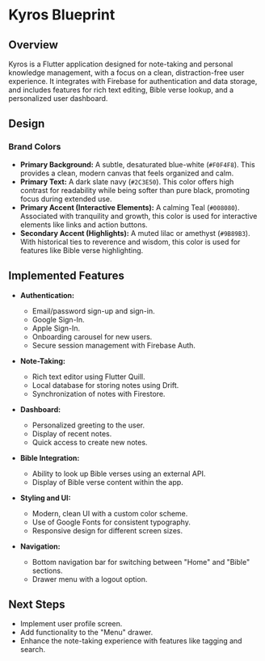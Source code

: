 # Kyros Blueprint

## Overview

Kyros is a Flutter application designed for note-taking and personal knowledge management, with a focus on a clean, distraction-free user experience. It integrates with Firebase for authentication and data storage, and includes features for rich text editing, Bible verse lookup, and a personalized user dashboard.

## Design

### Brand Colors

*   **Primary Background:** A subtle, desaturated blue-white (`#F0F4F8`). This provides a clean, modern canvas that feels organized and calm.
*   **Primary Text:** A dark slate navy (`#2C3E50`). This color offers high contrast for readability while being softer than pure black, promoting focus during extended use.
*   **Primary Accent (Interactive Elements):** A calming Teal (`#008080`). Associated with tranquility and growth, this color is used for interactive elements like links and action buttons.
*   **Secondary Accent (Highlights):** A muted lilac or amethyst (`#9B89B3`). With historical ties to reverence and wisdom, this color is used for features like Bible verse highlighting.

## Implemented Features

*   **Authentication:**
    *   Email/password sign-up and sign-in.
    *   Google Sign-In.
    *   Apple Sign-In.
    *   Onboarding carousel for new users.
    *   Secure session management with Firebase Auth.

*   **Note-Taking:**
    *   Rich text editor using Flutter Quill.
    *   Local database for storing notes using Drift.
    *   Synchronization of notes with Firestore.

*   **Dashboard:**
    *   Personalized greeting to the user.
    *   Display of recent notes.
    *   Quick access to create new notes.

*   **Bible Integration:**
    *   Ability to look up Bible verses using an external API.
    *   Display of Bible verse content within the app.

*   **Styling and UI:**
    *   Modern, clean UI with a custom color scheme.
    *   Use of Google Fonts for consistent typography.
    *   Responsive design for different screen sizes.

*   **Navigation:**
    *   Bottom navigation bar for switching between "Home" and "Bible" sections.
    *   Drawer menu with a logout option.

## Next Steps

*   Implement user profile screen.
*   Add functionality to the "Menu" drawer.
*   Enhance the note-taking experience with features like tagging and search.

